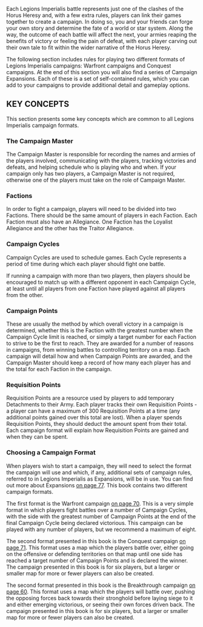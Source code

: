 Each Legions Imperialis battle represents just one of the clashes of the Horus Heresy and, with a few extra rules, players can link their games together to create a campaign. In doing so, you and your friends can forge your own story and determine the fate of a world or star system. Along the way, the outcome of each battle will affect the next, your armies reaping the benefits of victory or feeling the pain of defeat, with each player carving out their own tale to fit within the wider narrative of the Horus Heresy.

The following section includes rules for playing two different formats of Legions Imperialis campaigns: Warfront campaigns and Conquest campaigns. At the end of this section you will also find a series of Campaign Expansions. Each of these is a set of self-contained rules, which you can add to your campaigns to provide additional detail and gameplay options.

## KEY CONCEPTS

This section presents some key concepts which are common to all Legions Imperialis campaign formats.

### The Campaign Master

The Campaign Master is responsible for recording the names and armies of the players involved, communicating with the players, tracking victories and defeats, and helping schedule who is playing who and when. If your campaign only has two players, a Campaign Master is not required, otherwise one of the players must take on the role of Campaign Master.

### Factions

In order to fight a campaign, players will need to be divided into two Factions. There should be the same amount of players in each Faction. Each Faction must also have an Allegiance. One Faction has the Loyalist Allegiance and the other has the Traitor Allegiance.

### Campaign Cycles

Campaign Cycles are used to schedule games. Each Cycle represents a period of time during which each player should fight one battle.

If running a campaign with more than two players, then players should be encouraged to match up with a different opponent in each Campaign Cycle, at least until all players from one Faction have played against all players from the other.

### Campaign Points

These are usually the method by which overall victory in a campaign is determined, whether this is the Faction with the greatest number when the Campaign Cycle limit is reached, or simply a target number for each Faction to strive to be the first to reach. They are awarded for a number of reasons in campaigns, from winning battles to controlling territory on a map. Each campaign will detail how and when Campaign Points are awarded, and the Campaign Master should keep a record of how many each player has and the total for each Faction in the campaign.

### Requisition Points

Requisition Points are a resource used by players to add temporary Detachments to their Army. Each player tracks their own Requisition Points - a player can have a maximum of 300 Requisition Points at a time (any additional points gained over this total are lost). When a player spends Requisition Points, they should deduct the amount spent from their total. Each campaign format will explain how Requisition Points are gained and when they can be spent.

### Choosing a Campaign Format

When players wish to start a campaign, they will need to select the format the campaign will use and which, if any, additional sets of campaign rules, referred to in Legions Imperialis as Expansions, will be in use. You can find out more about Expansions [on page 77](../legions_imperialis_campaigns/campaign_expansions.md). This book contains two different campaign formats.

The first format is the Warfront campaign [on page 70](../legions_imperialis_campaigns/warfront_campaign.md). This is a very simple format in which players fight battles over a number of Campaign Cycles, with the side with the greatest number of Campaign Points at the end of the final Campaign Cycle being declared victorious. This campaign can be played with any number of players, but we recommend a maximum of eight.

The second format presented in this book is the Conquest campaign [on page 71](../legions_imperialis_campaigns/conquest_campaigns.md). This format uses a map which the players battle over, either going on the offensive or defending territories on that map until one side has reached a target number of Campaign Points and is declared the winner. The campaign presented in this book is for six players, but a larger or smaller map for more or fewer players can also be created.

The second format presented in this book is the Breakthrough campaign [on page 60](../legions_imperialis_campaigns/breakthrough_campaigns.md). This format uses a map which the players will battle over, pushing the opposing forces back towards their stronghold before laying siege to it and either emerging victorious, or seeing their own forces driven back. The campaign presented in this book is for six players, but a larger or smaller map for more or fewer players can also be created.